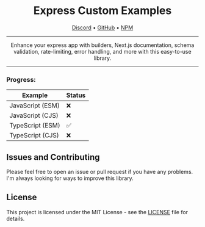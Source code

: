 # <div align="center">Express Custom Examples</div>

<div align="center">

[Discord](https://discord.gg/p5rxxQN7DT) • [GitHub](https://github.com/slekup/express-custom) • [NPM](https://www.npmjs.com/package/express-custom)

</div>

---

<div align="center">

Enhance your express app with builders, Next.js documentation, schema validation, rate-limiting, error handling, and more with this easy-to-use library.

</div>

---

### Progress:

| Example          | Status |
| ---------------- | ------ |
| JavaScript (ESM) | ❌     |
| JavaScript (CJS) | ❌     |
| TypeScript (ESM) | ✅     |
| TypeScript (CJS) | ❌     |

## Issues and Contributing

Please feel free to open an issue or pull request if you have any problems. I'm always looking for ways to improve this library.

## License

This project is licensed under the MIT License - see the [LICENSE](LICENSE) file for details.
